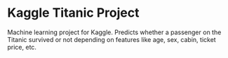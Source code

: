 # Kaggle Titanic Project

Machine learning project for Kaggle. Predicts whether a passenger on
the Titanic survived or not depending on features like age, sex,
cabin, ticket price, etc.
